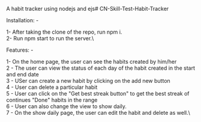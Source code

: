 A habit tracker using nodejs and ejs# CN-Skill-Test-Habit-Tracker

Installation: - 

1-  After taking the clone of the repo, run npm i.\
2- Run npm start to run the server.\

Features: - 

1- On the home page, the user can see the habits created by him/her\
2 - The user can view the status of each day of the habit created in the start and end date\
3 - USer can create a new habit by clicking on the add new button\
4 - User can delete a particular habit\
5 - User can click on the "Get best streak button" to get the best streak of continues "Done" habits in the range\
6 - User can also change the view to show daily.\
7 - On the show daily page, the user can edit the habit and delete as well.\